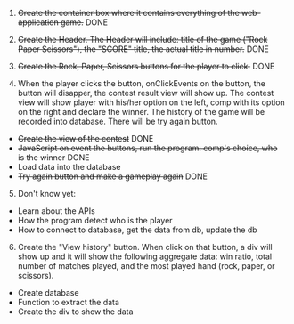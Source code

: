 1. ~~Create the container box where it contains everything of the web-application game.~~ DONE

2. ~~Create the Header. The Header will include: title of the game ("Rock Paper Scissors"), the "SCORE" title, the actual title in number.~~ DONE

3. ~~Create the Rock, Paper, Scissors buttons for the player to click.~~ DONE

4. When the player clicks the button, onClickEvents on the button, the button will disapper, the contest result view will show up. The contest view will show player with his/her option on the left, comp with its option on the right and declare the winner. The history of the game will be recorded into database. There will be try again button.
- ~~Create the view of the contest~~ DONE
- ~~JavaScript on event the buttons, run the program: comp's choice, who is the winner~~ DONE
- Load data into the database
- ~~Try again button and make a gameplay again~~ DONE

5. Don't know yet:
- Learn about the APIs
- How the program detect who is the player
- How to connect to database, get the data from db, update the db

6. Create the "View history" button. When click on that button, a div will show up and it will show the following aggregate data: win ratio, total number of matches played, and the most played hand (rock, paper, or scissors).
- Create database
- Function to extract the data
- Create the div to show the data